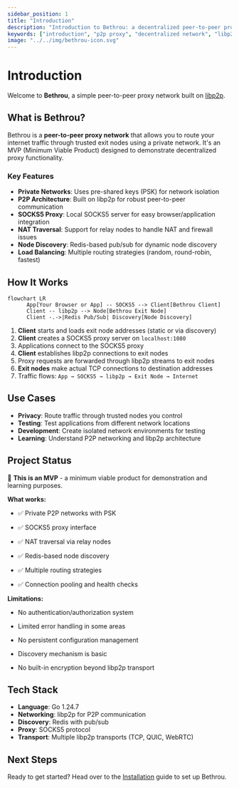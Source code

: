 ```yaml
---
sidebar_position: 1
title: "Introduction"
description: "Introduction to Bethrou: a decentralized peer-to-peer proxy network built on libp2p. Learn what Bethrou is, why you need it, key features, and use cases."
keywords: ["introduction", "p2p proxy", "decentralized network", "libp2p", "privacy proxy", "network routing"]
image: "../../img/bethrou-icon.svg"
---
```


# Introduction

Welcome to **Bethrou**, a simple peer-to-peer proxy network built on [libp2p](https://libp2p.io/).

## What is Bethrou?

Bethrou is a **peer-to-peer proxy network** that allows you to route your internet traffic through trusted exit nodes using a private network. It's an MVP (Minimum Viable Product) designed to demonstrate decentralized proxy functionality.

### Key Features

- **Private Networks**: Uses pre-shared keys (PSK) for network isolation
- **P2P Architecture**: Built on libp2p for robust peer-to-peer communication
- **SOCKS5 Proxy**: Local SOCKS5 server for easy browser/application integration
- **NAT Traversal**: Support for relay nodes to handle NAT and firewall issues
- **Node Discovery**: Redis-based pub/sub for dynamic node discovery
- **Load Balancing**: Multiple routing strategies (random, round-robin, fastest)

## How It Works

```mermaid
flowchart LR
      App[Your Browser or App] -- SOCKS5 --> Client[Bethrou Client]
      Client -- libp2p --> Node[Bethrou Exit Node]
      Client -.->|Redis Pub/Sub| Discovery[Node Discovery]
```

1. **Client** starts and loads exit node addresses (static or via discovery)
2. **Client** creates a SOCKS5 proxy server on `localhost:1080`
3. Applications connect to the SOCKS5 proxy
4. **Client** establishes libp2p connections to exit nodes
5. Proxy requests are forwarded through libp2p streams to exit nodes
6. **Exit nodes** make actual TCP connections to destination addresses
7. Traffic flows: `App → SOCKS5 → libp2p → Exit Node → Internet`

## Use Cases

- **Privacy**: Route traffic through trusted nodes you control
- **Testing**: Test applications from different network locations
- **Development**: Create isolated network environments for testing
- **Learning**: Understand P2P networking and libp2p architecture

## Project Status

🚧 **This is an MVP** - a minimum viable product for demonstration and learning purposes.

**What works:**

- ✅ Private P2P networks with PSK

- ✅ SOCKS5 proxy interface

- ✅ NAT traversal via relay nodes

- ✅ Redis-based node discovery

- ✅ Multiple routing strategies

- ✅ Connection pooling and health checks

**Limitations:**

- No authentication/authorization system

- Limited error handling in some areas

- No persistent configuration management

- Discovery mechanism is basic

- No built-in encryption beyond libp2p transport

## Tech Stack

- **Language**: Go 1.24.7
- **Networking**: libp2p for P2P communication
- **Discovery**: Redis with pub/sub
- **Proxy**: SOCKS5 protocol
- **Transport**: Multiple libp2p transports (TCP, QUIC, WebRTC)

## Next Steps

Ready to get started? Head over to the [Installation](./installation.md) guide to set up Bethrou.

